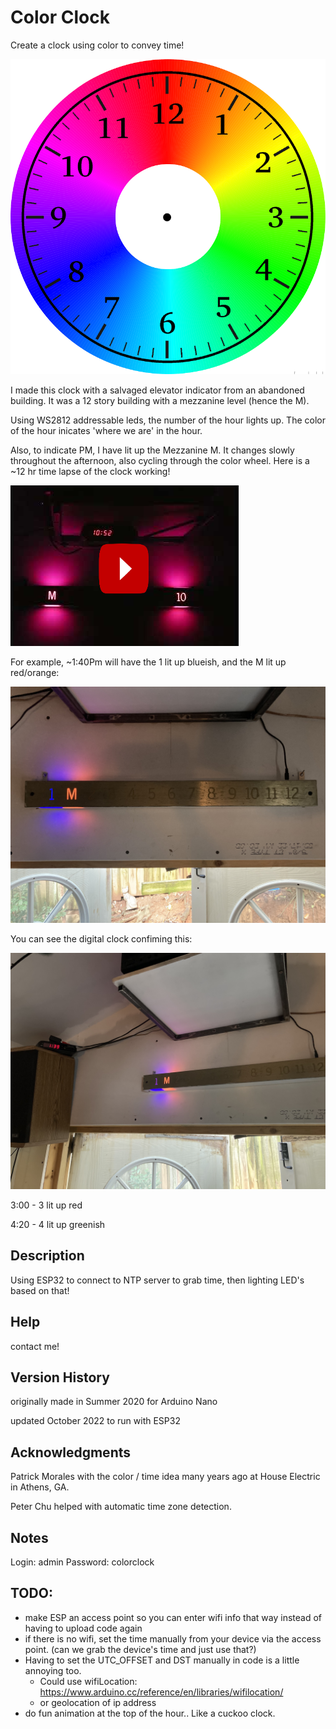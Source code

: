 # Color Clock 
Create a clock using color to convey time!

![](documentation/color_clock_viz_resize.png)

I made this clock with a salvaged elevator indicator from an abandoned building. It was a 12 story building with a mezzanine level (hence the M). 

Using WS2812 addressable leds, the number of the hour lights up. The color of the hour inicates 'where we are' in the hour. 

Also, to indicate PM, I have lit up the Mezzanine M. It changes slowly throughout the afternoon, also cycling through the color wheel. 
Here is a ~12 hr time lapse of the clock working! 


[![youtube link](documentation/thumbnail.png)](https://www.youtube.com/watch?v=Zt6K_mW_ylo)

For example, ~1:40Pm will have the 1 lit up blueish, and the M lit up red/orange:

![](documentation/clock_closer.jpg)

You can see the digital clock confiming this:

![](documentation/clock_w_clock.jpg)

3:00 - 3 lit up red

4:20 - 4 lit up greenish 


## Description

Using ESP32 to connect to NTP server to grab time, then lighting LED's based on that! 

## Help

contact me! 


## Version History

 originally made in Summer 2020 for Arduino Nano

 updated October 2022 to run with ESP32

## Acknowledgments

Patrick Morales with the color / time idea many years ago at House Electric in Athens, GA.

Peter Chu helped with automatic time zone detection.

## Notes
Login: admin
Password: colorclock

## TODO:
 - make ESP an access point so you can enter wifi info that way instead of having to upload code again
  - if there is no wifi, set the time manually from your device via the access point. (can we grab the device's time and just use that?) 
  - Having to set the UTC_OFFSET and DST manually in code is a little annoying too. 
    - Could use wifiLocation: https://www.arduino.cc/reference/en/libraries/wifilocation/
    - or geolocation of ip address
 - do fun animation at the top of the hour.. Like a cuckoo clock. 